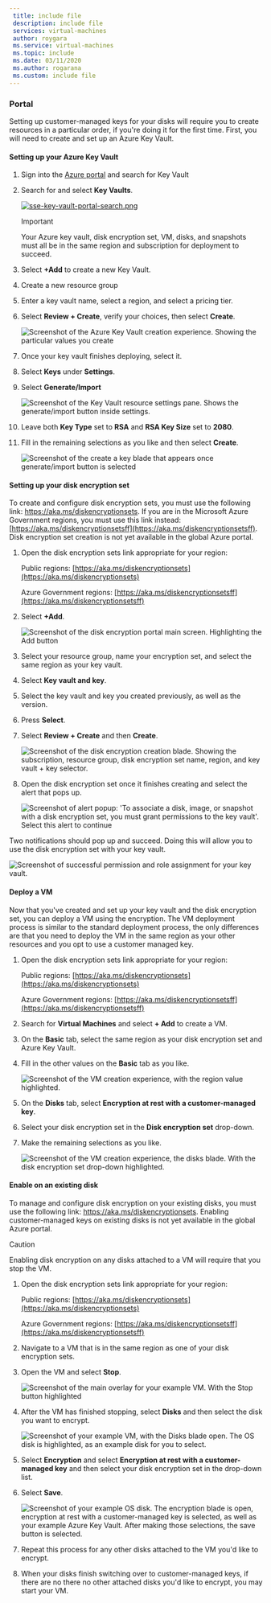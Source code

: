 ```yaml
---
 title: include file
 description: include file
 services: virtual-machines
 author: roygara
 ms.service: virtual-machines
 ms.topic: include
 ms.date: 03/11/2020
 ms.author: rogarana
 ms.custom: include file
---
```

### Portal

Setting up customer-managed keys for your disks will require you to create resources in a particular order, if you're doing it for the first time. First, you will need to create and set up an Azure Key Vault.

#### Setting up your Azure Key Vault

1. Sign into the [Azure portal](https://portal.azure.com/) and search for Key Vault
1. Search for and select **Key Vaults**.

    [ ![sse-key-vault-portal-search.png](media/virtual-machines-disk-encryption-portal/sse-key-vault-portal-search.png)](media/virtual-machines-disk-encryption-portal/sse-key-vault-portal-search-expanded.png#lightbox)

    > [!IMPORTANT]
    > Your Azure key vault, disk encryption set, VM, disks, and snapshots must all be in the same region and subscription for deployment to succeed.

1. Select **+Add** to create a new Key Vault.
1. Create a new resource group
1. Enter a key vault name, select a region, and select a pricing tier.
1. Select **Review + Create**, verify your choices, then select **Create**.

    ![Screenshot of the Azure Key Vault creation experience. Showing the particular values you create](media/virtual-machines-disk-encryption-portal/sse-create-a-key-vault.png)

1. Once your key vault finishes deploying, select it.
1. Select **Keys** under **Settings**.
1. Select **Generate/Import**

    ![Screenshot of the Key Vault resource settings pane. Shows the generate/import button inside settings.](media/virtual-machines-disk-encryption-portal/sse-key-vault-generate-settings.png)

1. Leave both **Key Type** set to **RSA** and **RSA Key Size** set to **2080**.
1. Fill in the remaining selections as you like and then select **Create**.

    ![Screenshot of the create a key blade that appears once generate/import button is selected](media/virtual-machines-disk-encryption-portal/sse-create-a-key-generate.png)

#### Setting up your disk encryption set

To create and configure disk encryption sets, you must use the following link: https://aka.ms/diskencryptionsets. If you are in the Microsoft Azure Government regions, you must use this link instead: [https://aka.ms/diskencryptionsetsff](https://aka.ms/diskencryptionsetsff). Disk encryption set creation is not yet available in the global Azure portal.

1. Open the disk encryption sets link appropriate for your region:

    Public regions: [https://aka.ms/diskencryptionsets](https://aka.ms/diskencryptionsets)

    Azure Government regions: [https://aka.ms/diskencryptionsetsff](https://aka.ms/diskencryptionsetsff)
    
1. Select **+Add**.

    ![Screenshot of the disk encryption portal main screen. Highlighting the Add button](media/virtual-machines-disk-encryption-portal/sse-create-disk-encryption-set.png)

1. Select your resource group, name your encryption set, and select the same region as your key vault.
1. Select **Key vault and key**.
1. Select the key vault and key you created previously, as well as the version.
1. Press **Select**.
1. Select **Review + Create** and then **Create**.

    ![Screenshot of the disk encryption creation blade. Showing the subscription, resource group, disk encryption set name, region, and key vault + key selector.](media/virtual-machines-disk-encryption-portal/sse-disk-enc-set-blade-key.png)

1. Open the disk encryption set once it finishes creating and select the alert that pops up.

    ![Screenshot of alert popup: 'To associate a disk, image, or snapshot with a disk encryption set, you must grant permissions to the key vault'. Select this alert to continue](media/virtual-machines-disk-encryption-portal/sse-disk-enc-alert-fix.png)

Two notifications should pop up and succeed. Doing this will allow you to use the disk encryption set with your key vault.

![Screenshot of successful permission and role assignment for your key vault.](media/virtual-machines-disk-encryption-portal/disk-enc-notification-success.png)

#### Deploy a VM

Now that you've created and set up your key vault and the disk encryption set, you can deploy a VM using the encryption.
The VM deployment process is similar to the standard deployment process, the only differences are that you need to deploy the VM in the same region as your other resources and you opt to use a customer managed key.

1. Open the disk encryption sets link appropriate for your region:

    Public regions: [https://aka.ms/diskencryptionsets](https://aka.ms/diskencryptionsets)

    Azure Government regions: [https://aka.ms/diskencryptionsetsff](https://aka.ms/diskencryptionsetsff)

1. Search for **Virtual Machines** and select **+ Add** to create a VM.
1. On the **Basic** tab, select the same region as your disk encryption set and Azure Key Vault.
1. Fill in the other values on the **Basic** tab as you like.

    ![Screenshot of the VM creation experience, with the region value highlighted.](media/virtual-machines-disk-encryption-portal/sse-create-a-vm-region.png)

1. On the **Disks** tab, select **Encryption at rest with a customer-managed key**.
1. Select your disk encryption set in the **Disk encryption set** drop-down.
1. Make the remaining selections as you like.

    ![Screenshot of the VM creation experience, the disks blade. With the disk encryption set drop-down highlighted.](media/virtual-machines-disk-encryption-portal/sse-create-vm-select-cmk-encryption-set.png)

#### Enable on an existing disk

To manage and configure disk encryption on your existing disks, you must use the following link: https://aka.ms/diskencryptionsets. Enabling customer-managed keys on existing disks is not yet available in the global Azure portal.

> [!CAUTION]
> Enabling disk encryption on any disks attached to a VM will require that you stop the VM.

1. Open the disk encryption sets link appropriate for your region:

    Public regions: [https://aka.ms/diskencryptionsets](https://aka.ms/diskencryptionsets)

    Azure Government regions: [https://aka.ms/diskencryptionsetsff](https://aka.ms/diskencryptionsetsff)
    
1. Navigate to a VM that is in the same region as one of your disk encryption sets.
1. Open the VM and select **Stop**.

    ![Screenshot of the main overlay for your example VM. With the Stop button highlighted](media/virtual-machines-disk-encryption-portal/sse-stop-VM-to-encrypt-disk.png)

1. After the VM has finished stopping, select **Disks** and then select the disk you want to encrypt.

    ![Screenshot of your example VM, with the Disks blade open. The OS disk is highlighted, as an example disk for you to select.](media/virtual-machines-disk-encryption-portal/sse-existing-disk-select.png)

1. Select **Encryption** and select **Encryption at rest with a customer-managed key** and then select your disk encryption set in the drop-down list.
1. Select **Save**.

    ![Screenshot of your example OS disk. The encryption blade is open, encryption at rest with a customer-managed key is selected, as well as your example Azure Key Vault. After making those selections, the save button is selected.](media/virtual-machines-disk-encryption-portal/sse-encrypt-existing-disk-customer-managed-key.png)

1. Repeat this process for any other disks attached to the VM you'd like to encrypt.
1. When your disks finish switching over to customer-managed keys, if there are no there no other attached disks you'd like to encrypt, you may start your VM.